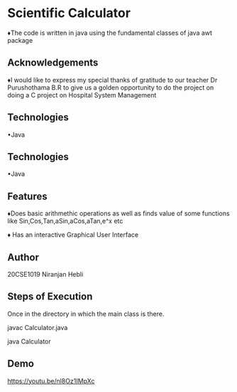 
# Scientific Calculator  

♦The code is written in java using the fundamental classes of java awt package






## Acknowledgements

♦I would like to express my special thanks of gratitude to our teacher Dr Purushothama B.R  to give us a golden opportunity to do the project on doing a C project on Hospital System Management  
## Technologies
•Java




## Technologies
•Java




## Features

♦Does basic arithmethic operations as well as finds value of some functions like Sin,Cos,Tan,aSin,aCos,aTan,e^x etc

♦ Has an interactive Graphical User Interface 

## Author
 20CSE1019 Niranjan Hebli




## Steps of Execution

Once in the directory in which the main class is there. 

javac Calculator.java

java Calculator

## Demo


https://youtu.be/nl8Oz1IMpXc
